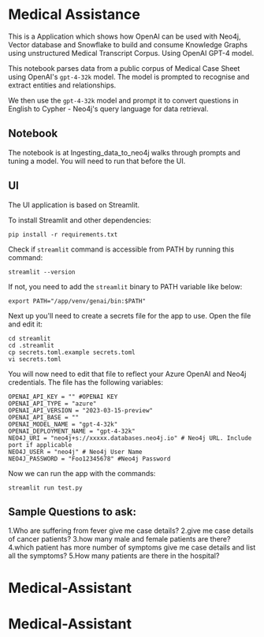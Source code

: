 # Medical Assistance
This is a Application which shows how OpenAI can be used with Neo4j, Vector database and Snowflake to build and consume Knowledge Graphs using unstructured Medical Transcript Corpus. Using OpenAI GPT-4 model.

This notebook parses data from a public corpus of Medical Case Sheet using OpenAI's `gpt-4-32k` model. The model is prompted to recognise and extract entities and relationships. 

We then use the `gpt-4-32k` model and prompt it to convert questions in English to Cypher - Neo4j's query language for data retrieval.


## Notebook
The notebook is at Ingesting_data_to_neo4j  walks through prompts and tuning a model.  You will need to run that before the UI. 

## UI
The UI application is based on Streamlit. 


To install Streamlit and other dependencies:

    pip install -r requirements.txt

Check if `streamlit` command is accessible from PATH by running this command:

    streamlit --version

If not, you need to add the `streamlit` binary to PATH variable like below:

    export PATH="/app/venv/genai/bin:$PATH"

Next up you'll need to create a secrets file for the app to use.  Open the file and edit it:

    cd streamlit
    cd .streamlit
    cp secrets.toml.example secrets.toml
    vi secrets.toml

You will now need to edit that file to reflect your Azure OpenAI and Neo4j credentials. The file has the following variables:

    OPENAI_API_KEY = "" #OPENAI KEY
    OPENAI_API_TYPE = "azure"
    OPENAI_API_VERSION = "2023-03-15-preview"
    OPENAI_API_BASE = ""
    OPENAI_MODEL_NAME = "gpt-4-32k"
    OPENAI_DEPLOYMENT_NAME = "gpt-4-32k"
    NEO4J_URI = "neo4j+s://xxxxx.databases.neo4j.io" # Neo4j URL. Include port if applicable
    NEO4J_USER = "neo4j" # Neo4j User Name
    NEO4J_PASSWORD = "Foo12345678" #Neo4j Password

Now we can run the app with the commands:

    streamlit run test.py 
   

## Sample Questions to ask:
1.Who are suffering from fever give me case details?
2.give me case details of cancer patients?
3.how many male and female patients are there?
4.which patient has more number of symptoms give me case details and list all the symptoms?
5.How many patients are there in the hospital?

# Medical-Assistant
# Medical-Assistant
